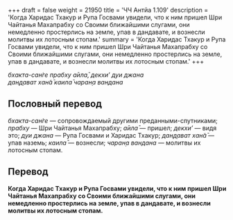 +++
draft = false
weight = 21950
title = 'ЧЧ Антйа 1.109'
description = 'Когда Харидас Тхакур и Рупа Госвами увидели, что к ним пришел Шри Чайтанья Махапрабху со Своими ближайшими слугами, они немедленно простерлись на земле, упав в дандавате, и вознесли молитвы их лотосным стопам.'
summary = 'Когда Харидас Тхакур и Рупа Госвами увидели, что к ним пришел Шри Чайтанья Махапрабху со Своими ближайшими слугами, они немедленно простерлись на земле, упав в дандавате, и вознесли молитвы их лотосным стопам.'
+++

_бхакта-сан̇ге прабху а̄ила̄, декхи’ дуи джана  
дан̣д̣ават хан̃а̄ каила̄ чаран̣а вандана_

## Пословный перевод

_бхакта_\-_сан̇ге_ — сопровождаемый другими преданными-спутниками; _прабху_ — Шри Чайтанья Махапрабху; _а̄ила̄_ — пришел; _декхи’_ — видя это; _дуи_ _джана_ — Рупа Госвами и Харидас Тхакур; _дан̣д̣ават_ _хан̃а̄_ — упав наземь; _каила̄_ — вознесли; _чаран̣а_ _вандана_ — молитвы их лотосным стопам.

## Перевод

**Когда Харидас Тхакур и Рупа Госвами увидели, что к ним пришел Шри Чайтанья Махапрабху со Своими ближайшими слугами, они немедленно простерлись на земле, упав в дандавате, и вознесли молитвы их лотосным стопам.**
